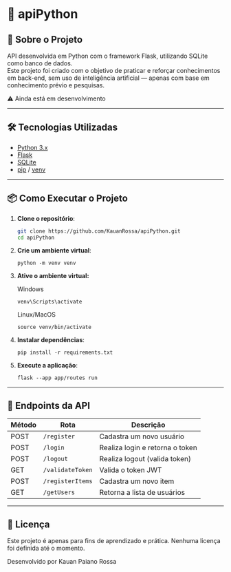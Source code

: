 # 📘 apiPython

## 🚀 Sobre o Projeto

API desenvolvida em Python com o framework Flask, utilizando SQLite como banco de dados.  
Este projeto foi criado com o objetivo de praticar e reforçar conhecimentos em back-end, sem uso de inteligência artificial — apenas com base em conhecimento prévio e pesquisas.

⚠️ Ainda está em desenvolvimento

---

## 🛠 Tecnologias Utilizadas

- [Python 3.x](https://www.python.org/)
- [Flask](https://flask.palletsprojects.com/)
- [SQLite](https://www.sqlite.org/index.html)
- [pip](https://pip.pypa.io/en/stable/) / [venv](https://docs.python.org/3/library/venv.html)

---

## 📦 Como Executar o Projeto

1. **Clone o repositório**:
   ```bash
   git clone https://github.com/KauanRossa/apiPython.git
   cd apiPython

2. **Crie um  ambiente  virtual**:
    ```
    python -m venv venv

3. **Ative o ambiente virtual:**

    Windows

    ```
    venv\Scripts\activate
    ```

    Linux/MacOS

    ```
    source venv/bin/activate
    ```

4. **Instalar dependências**:
    ```
    pip install -r requirements.txt
    ```

5. **Execute a aplicação**:
    ```
    flask --app app/routes run
    ```

---

## 📌 Endpoints da API

| Método | Rota             | Descrição                       |
| ------ | ---------------- | ------------------------------- |
| POST   | `/register`      | Cadastra um novo usuário        |
| POST   | `/login`         | Realiza login e retorna o token |
| POST   | `/logout`        | Realiza logout (valida token)   |
| GET    | `/validateToken` | Valida o token JWT              |
| POST   | `/registerItems` | Cadastra um novo item           |
| GET    | `/getUsers`      | Retorna a lista de usuários     |

---

## 📄 Licença
Este projeto é apenas para fins de aprendizado e prática.
Nenhuma licença foi definida até o momento.

Desenvolvido por Kauan Paiano Rossa